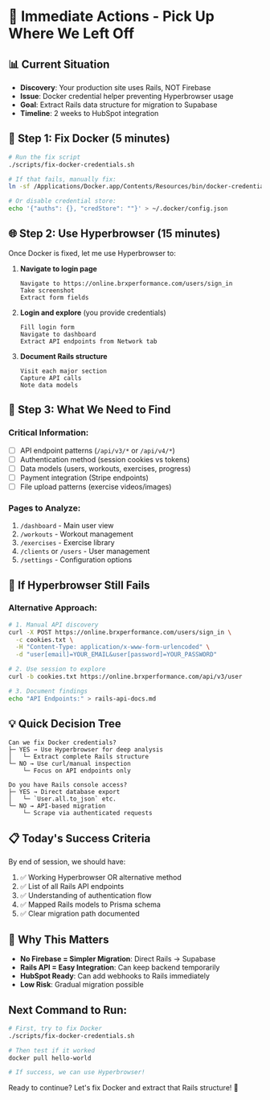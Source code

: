 # 🚀 Immediate Actions - Pick Up Where We Left Off

## 📊 Current Situation

- **Discovery**: Your production site uses Rails, NOT Firebase
- **Issue**: Docker credential helper preventing Hyperbrowser usage
- **Goal**: Extract Rails data structure for migration to Supabase
- **Timeline**: 2 weeks to HubSpot integration

## 🔧 Step 1: Fix Docker (5 minutes)

```bash
# Run the fix script
./scripts/fix-docker-credentials.sh

# If that fails, manually fix:
ln -sf /Applications/Docker.app/Contents/Resources/bin/docker-credential-desktop /usr/local/bin/

# Or disable credential store:
echo '{"auths": {}, "credStore": ""}' > ~/.docker/config.json
```

## 🌐 Step 2: Use Hyperbrowser (15 minutes)

Once Docker is fixed, let me use Hyperbrowser to:

1. **Navigate to login page**

   ```
   Navigate to https://online.brxperformance.com/users/sign_in
   Take screenshot
   Extract form fields
   ```

2. **Login and explore** (you provide credentials)

   ```
   Fill login form
   Navigate to dashboard
   Extract API endpoints from Network tab
   ```

3. **Document Rails structure**
   ```
   Visit each major section
   Capture API calls
   Note data models
   ```

## 📝 Step 3: What We Need to Find

### Critical Information:

- [ ] API endpoint patterns (`/api/v3/*` or `/api/v4/*`)
- [ ] Authentication method (session cookies vs tokens)
- [ ] Data models (users, workouts, exercises, progress)
- [ ] Payment integration (Stripe endpoints)
- [ ] File upload patterns (exercise videos/images)

### Pages to Analyze:

1. `/dashboard` - Main user view
2. `/workouts` - Workout management
3. `/exercises` - Exercise library
4. `/clients` or `/users` - User management
5. `/settings` - Configuration options

## 🚨 If Hyperbrowser Still Fails

### Alternative Approach:

```bash
# 1. Manual API discovery
curl -X POST https://online.brxperformance.com/users/sign_in \
  -c cookies.txt \
  -H "Content-Type: application/x-www-form-urlencoded" \
  -d "user[email]=YOUR_EMAIL&user[password]=YOUR_PASSWORD"

# 2. Use session to explore
curl -b cookies.txt https://online.brxperformance.com/api/v3/user

# 3. Document findings
echo "API Endpoints:" > rails-api-docs.md
```

## 💡 Quick Decision Tree

```
Can we fix Docker credentials?
├─ YES → Use Hyperbrowser for deep analysis
│   └─ Extract complete Rails structure
└─ NO → Use curl/manual inspection
    └─ Focus on API endpoints only

Do you have Rails console access?
├─ YES → Direct database export
│   └─ `User.all.to_json` etc.
└─ NO → API-based migration
    └─ Scrape via authenticated requests
```

## 📋 Today's Success Criteria

By end of session, we should have:

1. ✅ Working Hyperbrowser OR alternative method
2. ✅ List of all Rails API endpoints
3. ✅ Understanding of authentication flow
4. ✅ Mapped Rails models to Prisma schema
5. ✅ Clear migration path documented

## 🎯 Why This Matters

- **No Firebase = Simpler Migration**: Direct Rails → Supabase
- **Rails API = Easy Integration**: Can keep backend temporarily
- **HubSpot Ready**: Can add webhooks to Rails immediately
- **Low Risk**: Gradual migration possible

## Next Command to Run:

```bash
# First, try to fix Docker
./scripts/fix-docker-credentials.sh

# Then test if it worked
docker pull hello-world

# If success, we can use Hyperbrowser!
```

Ready to continue? Let's fix Docker and extract that Rails structure! 🚀
